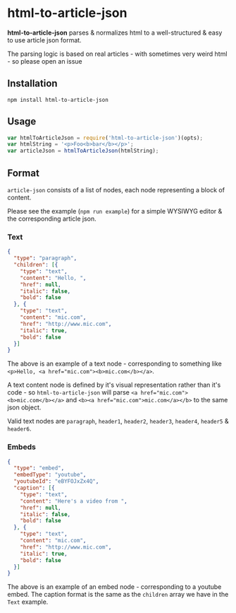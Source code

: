 # html-to-article-json

**html-to-article-json** parses & normalizes html to a well-structured & easy to use article json format.

The parsing logic is based on real articles - with sometimes very weird html - so please open an issue

## Installation

```shell
npm install html-to-article-json
```

## Usage

```js
var htmlToArticleJson = require('html-to-article-json')(opts);
var htmlString = '<p>Foo<b>bar</b></p>';
var articleJson = htmlToArticleJson(htmlString);
```

## Format

`article-json` consists of a list of nodes, each node representing a block of content.

Please see the example (`npm run example`) for a simple WYSIWYG editor & the corresponding article json.

### Text

```json
{
  "type": "paragraph",
  "children": [{
    "type": "text",
    "content": "Hello, ",
    "href": null,
    "italic": false,
    "bold": false
  }, {
    "type": "text",
    "content": "mic.com",
    "href": "http://www.mic.com",
    "italic": true,
    "bold": false
  }]
}
```

The above is an example of a text node - corresponding to something like `<p>Hello, <a href="mic.com"><b>mic.com</b></a>`.

A text content node is defined by it's visual representation rather than it's code - so `html-to-article-json` will parse `<a href="mic.com"><b>mic.com</b></a>` and `<b><a href="mic.com">mic.com</a></b>` to the same json object.

Valid text nodes are `paragraph`, `header1`, `header2`, `header3`, `header4`, `header5` & `header6`.

### Embeds

```json
{
  "type": "embed",
  "embedType": "youtube",
  "youtubeId": "eBYFOJxZx4Q",
  "caption": [{
    "type": "text",
    "content": "Here's a video from ",
    "href": null,
    "italic": false,
    "bold": false
  }, {
    "type": "text",
    "content": "mic.com",
    "href": "http://www.mic.com",
    "italic": true,
    "bold": false
  }]
}
```

The above is an example of an embed node - corresponding to a youtube embed. The caption format is the same as the `children` array we have in the `Text` example.
